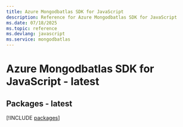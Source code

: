 ```yaml
---
title: Azure Mongodbatlas SDK for JavaScript
description: Reference for Azure Mongodbatlas SDK for JavaScript
ms.date: 07/18/2025
ms.topic: reference
ms.devlang: javascript
ms.service: mongodbatlas
---
```

# Azure Mongodbatlas SDK for JavaScript - latest
## Packages - latest
[!INCLUDE [packages](mongodbatlas-index.md)]